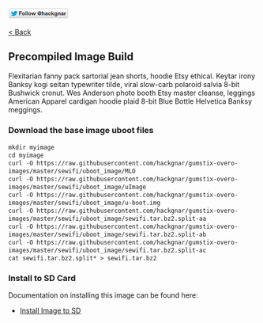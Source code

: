 [![Follow Hackgnar](../static/twitter_hackgnar.png)](https://twitter.com/hackgnar)

[< Back](README.md)

## Precompiled Image Build
Flexitarian fanny pack sartorial jean shorts, hoodie Etsy ethical. Keytar irony Banksy kogi seitan typewriter tilde, viral slow-carb polaroid salvia 8-bit Bushwick cronut. Wes Anderson photo booth Etsy master cleanse, leggings American Apparel cardigan hoodie plaid 8-bit Blue Bottle Helvetica Banksy meggings.

### Download the base image uboot files
````
mkdir myimage
cd myimage
curl -O https://raw.githubusercontent.com/hackgnar/gumstix-overo-images/master/sewifi/uboot_image/MLO
curl -O https://raw.githubusercontent.com/hackgnar/gumstix-overo-images/master/sewifi/uboot_image/uImage
curl -O https://raw.githubusercontent.com/hackgnar/gumstix-overo-images/master/sewifi/uboot_image/u-boot.img
curl -O https://raw.githubusercontent.com/hackgnar/gumstix-overo-images/master/sewifi/uboot_image/sewifi.tar.bz2.split-aa
curl -O https://raw.githubusercontent.com/hackgnar/gumstix-overo-images/master/sewifi/uboot_image/sewifi.tar.bz2.split-ab
curl -O https://raw.githubusercontent.com/hackgnar/gumstix-overo-images/master/sewifi/uboot_image/sewifi.tar.bz2.split-ac
cat sewifi.tar.bz2.split* > sewifi.tar.bz2
````

### Install to SD Card
Documentation on installing this image can be found here:  

* [Install Image to SD](install_image.md)
